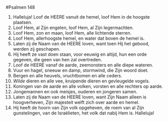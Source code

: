 #Psalmen 148
1. Halleluja! Loof de HEERE vanuit de hemel, loof Hem in de hoogste plaatsen. 
2. Loof Hem, al Zijn engelen, loof Hem, al Zijn legermachten. 
3. Loof Hem, zon en maan, loof Hem, alle lichtende sterren. 
4. Loof Hem, allerhoogste hemel, en water dat boven de hemel is. 
5. Laten zij de Naam van de HEERE loven, want toen Híj het gebood, werden zij geschapen. 
6. Hij heeft ze vast doen staan, voor eeuwig en altijd, hun een orde gegeven, die geen van hen zal overtreden. 
7. Loof de HEERE vanaf de aarde, zeemonsters en alle diepe wateren. 
8. Vuur en hagel, sneeuw en damp, stormwind, die Zijn woord doet. 
9. Bergen en alle heuvels, vruchtbomen en alle ceders. 
10. *Wilde* dieren en alle vee, kruipende dieren en gevleugelde vogels. 
11. Koningen van de aarde en alle volken, vorsten en alle rechters op aarde. 
12. Jongemannen en ook meisjes, ouderen en jongeren samen. 
13. Laten zij de Naam van de HEERE loven, want Zijn Naam alleen is hoogverheven, Zijn majesteit welft zich over aarde en hemel. 
14. Hij heeft de hoorn van Zijn volk opgeheven, de roem van al Zijn gunstelingen, van de Israëlieten, het volk dat nabij Hem is. Halleluja!

